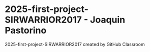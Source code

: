 # 2025-first-project-SIRWARRIOR2017 - Joaquin Pastorino
2025-first-project-SIRWARRIOR2017 created by GitHub Classroom